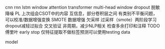 cnn
rnn lstm window
attention transformer multi-head window
dropout
脱敏
降噪 PL 
上次组会CSOT中的内容
互信息，部分卷积层之间
有类别不平衡问题，可以校准/数据增强变换 SMOTE 数据增强 欠采样 过采样（smote）两阶段学习
dropout减轻过拟合
交叉验证
非周期，减少NLP相关
检查多余打印和注释
TODO
傅里叶
early stop
仅特征提取不做标签预测可以使用testing data

model
